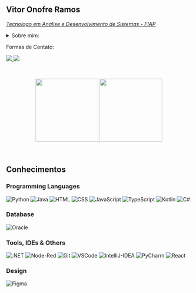 ## Vitor Onofre Ramos
<p><em><a href="https://www.fiap.com.br/graduacao/tecnologo/analise-e-desenvolvimento-de-sistemas/">Tecnologo em Análise e Desenvolvimento de Sistemas - FIAP</a></em></p>
<details>
  <summary>Sobre mim:</summary>

Atualmente, sou estudante Tecnólogo em Análise e Desenvolvimento de Sistemas, cursando o segundo semestre da faculdade, e estou em busca de uma carreira na área de tecnologia.

Aqui estão algumas das minhas habilidades:

 - Linguagens de Programação: Possuo experiência com as linguagens Java, Python e C#.
 - Banco de Dados: Estou familiarizado com Oracle SQL Developer/Modeler.
 - Desenvolvimento Web: Tenho conhecimento em HTML, CSS, JavaScript, React e ASP.Net Core
 - Resolução de Problemas: Adoro enfrentar desafios e encontrar soluções criativas.
 - Trabalho em Equipe: Acredito que a colaboração é essencial para o sucesso.
</details>

Formas de Contato:
<div> 
    <a href = "mailto:v1toronofreramos@outlook.com" target="_blank"><img src="https://img.shields.io/badge/Microsoft_Outlook-0078D4?logo=microsoft-outlook&logoColor=white&style=for-the-badge">
    </a>
    <a href="https://www.linkedin.com/in/vitor-onofre-ramos-837908273/" target="_blank"><img src="https://img.shields.io/badge/-LinkedIn-%230077B5?style=for-the-badge&logo=linkedin&logoColor=white">
    </a>
</div>

&nbsp; 

 <div align="center">
   <a href="https://github.com/VitorOnofreRamos">
     <img height="170em" src="https://github-readme-stats.vercel.app/api/top-langs/?username=VitorOnofreRamos&layout=compact&langs_count=6&theme=dark"/>
     <img height="170em" src="https://github-readme-stats.vercel.app/api?username=VitorOnofreRamos&show_icons=true&theme=dark&include_all_commits=true&count_private=true"/></a>
</div>

&nbsp; 

## Conhecimentos

<div>
    <h3>Programming Languages</h3>
    <img alt="Python" src="https://img.shields.io/badge/Python-FFD43B?style=for-the-badge&logo=python&logoColor=blue">
    <img alt="Java" src="https://img.shields.io/badge/java-%23ED8B00.svg?style=for-the-badge&logo=openjdk&logoColor=white">
    <img alt="HTML" src="https://img.shields.io/badge/HTML5-E34F26?style=for-the-badge&logo=html5&logoColor=white">
    <img alt="CSS" src="https://img.shields.io/badge/CSS3-1572B6?style=for-the-badge&logo=css3&logoColor=white">
    <img alt="JavaScript" src="https://img.shields.io/badge/JavaScript-323330?style=for-the-badge&logo=javascript&logoColor=F7DF1E">
    <img alt="TypeScript" src="https://img.shields.io/badge/TypeScript-007ACC?style=for-the-badge&logo=typescript&logoColor=white">
    <img alt="Kotlin" src="https://img.shields.io/badge/kotlin-%237F52FF.svg?style=for-the-badge&logo=kotlin&logoColor=white">
    <img alt="C#" src="https://img.shields.io/badge/C%23-239120?logo=c-sharp&logoColor=white&style=for-the-badge">
</div>

<div>
    <h3>Database</h3>
    <img alt="Oracle" src="https://img.shields.io/badge/-Oracle%20Database-F80000?logo=oracle&logoColor=white&style=for-the-badge">
</div>

<div>
    <h3>Tools, IDEs & Others</h3>
    <img alt=".NET" src="https://img.shields.io/badge/.NET-5C2D91?logo=.net&logoColor=white&style=for-the-badge"> 
    <img alt="Node-Red" src="https://img.shields.io/badge/Node--Red-8F0000?style=for-the-badge&logo=nodered&logoColor=white">
    <img alt="Git" src="https://img.shields.io/badge/GIT-E44C30?style=for-the-badge&logo=git&logoColor=white">
    <img alt="VSCode" src="https://img.shields.io/badge/Visual_Studio_Code-0078D4?style=for-the-badge&logo=visual%20studio%20code&logoColor=white">
    <img alt="IntelliJ-IDEA" src="https://img.shields.io/badge/IntelliJ_IDEA-000000.svg?style=for-the-badge&logo=intellij-idea&logoColor=white">
    <img alt="PyCharm" src="https://img.shields.io/badge/PyCharm-000000.svg?&style=for-the-badge&logo=PyCharm&logoColor=white">
    <img alt="React" src="https://img.shields.io/badge/react-%2320232a.svg?style=for-the-badge&logo=react&logoColor=%2361DAFB">
</div>

<div>
    <h3>Design</h3>
    <img alt="Figma" src="https://img.shields.io/badge/Figma-F24E1E?style=for-the-badge&logo=figma&logoColor=white">
</div>
